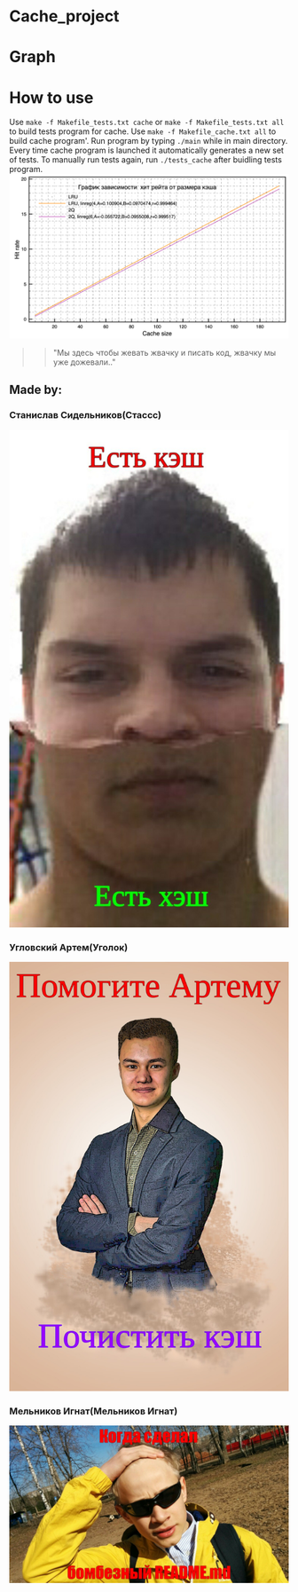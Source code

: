 # Cache_project
# Graph
# How to use
Use `make -f Makefile_tests.txt cache` or `make -f Makefile_tests.txt all` to build tests program for cache. Use `make -f Makefile_cache.txt all` to build cache program'. Run program by typing `./main` while in main directory. Every time cache program is launched it automatically generates a new set of tests. To manually run tests again, run `./tests_cache` after buidling tests program. 
![alt text](https://github.com/StasSD/Cache_project/blob/main/graph.png)
>>"Мы здесь чтобы жевать жвачку и писать код, жвачку мы уже дожевали.."
## Made by: 
### Станислав Сидельников(Стассс)
![alt text](https://github.com/StasSD/Cache_project/blob/Ignat/2/%D1%81%D1%82%D0%B0%D1%81.jpg)
### Угловский Артем(Уголок)
![alt text](https://github.com/StasSD/Cache_project/blob/Ignat/2/_d4rlFAP68E.jpg)
### Мельников Игнат(Мельников Игнат)
![alt text](https://github.com/StasSD/Cache_project/blob/Ignat/2/mJDZvTP8eV4.jpg)
